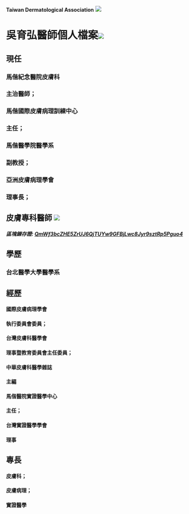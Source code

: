 **Taiwan Dermatological Association**
![](https://i.imgur.com/c4PrZud.png)
# 吳育弘醫師個人檔案![](https://i.imgur.com/LwxVHcd.png)


## 現任

### 馬偕紀念醫院皮膚科 

### 主治醫師； 

### 馬偕國際皮膚病理訓練中心 

### 主任； 

### 馬偕醫學院醫學系 

### 副教授； 

### 亞洲皮膚病理學會 

### 理事長； 



## 皮膚專科醫師 ![](https://i.imgur.com/JP4b3IN.png)

##### 區塊錬存證: [QmWf3bcZHE5ZrUJ6QjTUYw9GFBjLwc8Jyr9sztRp5Pguo4](https://explore.ipld.io/#/explore/QmWf3bcZHE5ZrUJ6QjTUYw9GFBjLwc8Jyr9sztRp5Pguo4)


## 學歷

### 台北醫學大學醫學系



## 經歷

#### 國際皮膚病理學會

#### 執行委員會委員；

#### 台灣皮膚科醫學會

#### 理事暨教育委員會主任委員；

#### 中華皮膚科醫學雜誌

#### 主編

#### 馬偕醫院實證醫學中心

#### 主任；

#### 台灣實證醫學學會

#### 理事



## 專長

#### 皮膚科；

#### 皮膚病理；

#### 實證醫學




